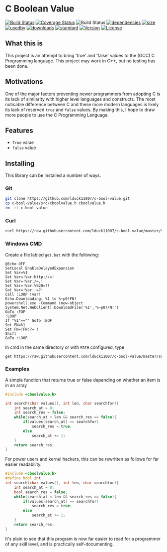 # C Boolean Value

[![Build Status](https://img.shields.io/badge/build-passing-brightgreen.svg)](#) 
[![Coverage Status](https://img.shields.io/badge/coverage-95%25-green.svg)](https://coveralls.io/r/Snaipe/libcsptr?branch=master)
![Build Status](https://img.shields.io/badge/status-stable-brightgreen.svg)
[![dependencies](https://img.shields.io/badge/dependencies-up%20to%20date-yellowgreen.svg)](#) 
[![size](https://img.shields.io/badge/code%20size-31%20B-blue.svg)](#) 
[![usedby](https://img.shields.io/badge/used%20by-0%20projects-brightgreen.svg)](#) 
[![downloads](https://img.shields.io/badge/downloads-0k%2Fmonth-green.svg)](#) 
[![standard](https://img.shields.io/badge/standard-%3E%3DANSI-green.svg)](#) 
[![Version](https://img.shields.io/badge/version-v1.0-blue.svg)](https://github.com/lduck11007/cBoolType/releases)
[![License](https://img.shields.io/badge/License-WTFPL-blue.svg)](https://github.com/lduck11007/cBoolType/blob/master/LICENSE)

## What this is

This project is an attempt to bring 'true' and 'false' values to the (GCC) C Programming language. This project may work in C++, but no testing has been done.

## Motivations

One of the major factors preventing newer programmers from adopting C is its lack of similarity with higher level languages and constructs. The most noticable difference between C and these more modern languages is likely its lack of reserved `true` and `false` values. By making this, I hope to draw more people to use the C Programming Language.

## Features

*  `True` value
* `False` value

## Installing 

This library can be installed a number of ways.

### Git

```bash
git clone https://github.com/lduck11007/c-bool-value.git
cp c-bool-value/src/cboolvalue.h cboolvalue.h
rm -rf c-bool-value
```

### Curl

```bash
curl https://raw.githubusercontent.com/lduck11007/c-bool-value/master/src/cboolvalue.h > cboolvalue.h
```

### Windows CMD

Create a file labled `get.bat` with the following:

```batch
@Echo OFF
SetLocal EnableDelayedExpansion
Set Var=%1
Set Var=!Var:http://=!
Set Var=!Var:/=,!
Set Var=!Var:%%20=?!
Set Var=!Var: =?!
Call :LOOP !var!
Echo.Downloading: %1 to %~p0!FN!
powershell.exe -Command (new-object System.Net.WebClient).DownloadFile('%1','%~p0!FN!')
GoTo :EOF
:LOOP
If "%1"=="" GoTo :EOF
Set FN=%1
Set FN=!FN:?= !
Shift
GoTo :LOOP
```

In cmd in the same directory or with `PATH` configured, type

```bash
get https://raw.githubusercontent.com/lduck11007/c-bool-value/master/src/cboolvalue.h
```

### Examples

A simple function that returns true or false depending on whether an item is in an array

```c
#include <cboolvalue.h>

int search(char values[], int len, char searchfor){
    int search_at = 0;
    int search_res = false;
    while(search_at < len && search_res == false){
        if(values[search_at] == searchfor)
            search_res = true;
        else
            search_at += 1;
    }
    return search_res;
}
```

For power users and kernel hackers, this can be rewritten as follows for far easier readability.

```c
#include <cboolvalue.h>
#define bool int
int search(char values[], int len, char searchfor){
    int search_at = 0;
    bool search_res = false;
    while(search_at < len && search_res == false){
        if(values[search_at] == searchfor)
            search_res = true;
        else
            search_at += 1;
    }
    return search_res;
}
```

It's plain to see that this program is now far easier to read for a programmer of any skill level, and is practically self-documenting.
